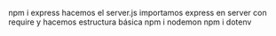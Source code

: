npm i express
hacemos el server.js
importamos express en server con require y hacemos estructura básica
npm i nodemon
npm i dotenv